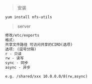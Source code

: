 > 安装
```shell
yum install nfs-utils
```

> server
```markdown
修改/etc/exports
格式:
共享文件路径 可访问共享的CIRD(选项)
选项: (逗号分隔)
r - 只读
rw - 读写
sync - 同步
async - 异步

e.g. /shared/xxx 10.0.0.0/8(rw,async)
```
